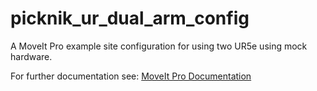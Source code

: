# picknik_ur_dual_arm_config

A MoveIt Pro example site configuration for using two UR5e using mock hardware.

For further documentation see: [MoveIt Pro Documentation](https://docs.picknik.ai/)
